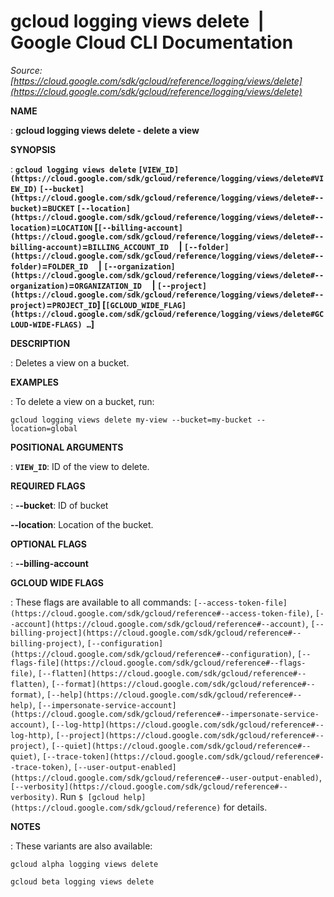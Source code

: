 # gcloud logging views delete  |  Google Cloud CLI Documentation

*Source: [https://cloud.google.com/sdk/gcloud/reference/logging/views/delete](https://cloud.google.com/sdk/gcloud/reference/logging/views/delete)*

**NAME**

: **gcloud logging views delete - delete a view**

**SYNOPSIS**

: **`gcloud logging views delete` `[VIEW_ID](https://cloud.google.com/sdk/gcloud/reference/logging/views/delete#VIEW_ID)` `[--bucket](https://cloud.google.com/sdk/gcloud/reference/logging/views/delete#--bucket)`=`BUCKET` `[--location](https://cloud.google.com/sdk/gcloud/reference/logging/views/delete#--location)`=`LOCATION` [`[--billing-account](https://cloud.google.com/sdk/gcloud/reference/logging/views/delete#--billing-account)`=`BILLING_ACCOUNT_ID`     | `[--folder](https://cloud.google.com/sdk/gcloud/reference/logging/views/delete#--folder)`=`FOLDER_ID`     | `[--organization](https://cloud.google.com/sdk/gcloud/reference/logging/views/delete#--organization)`=`ORGANIZATION_ID`     | `[--project](https://cloud.google.com/sdk/gcloud/reference/logging/views/delete#--project)`=`PROJECT_ID`] [`[GCLOUD_WIDE_FLAG](https://cloud.google.com/sdk/gcloud/reference/logging/views/delete#GCLOUD-WIDE-FLAGS) …`]**

**DESCRIPTION**

: Deletes a view on a bucket.

**EXAMPLES**

: To delete a view on a bucket, run:

```
gcloud logging views delete my-view --bucket=my-bucket --location=global
```

**POSITIONAL ARGUMENTS**

: **`VIEW_ID`**:
ID of the view to delete.

**REQUIRED FLAGS**

: **--bucket**:
ID of bucket

**--location**:
Location of the bucket.

**OPTIONAL FLAGS**

: **--billing-account**

**GCLOUD WIDE FLAGS**

: These flags are available to all commands: `[--access-token-file](https://cloud.google.com/sdk/gcloud/reference#--access-token-file)`,
`[--account](https://cloud.google.com/sdk/gcloud/reference#--account)`, `[--billing-project](https://cloud.google.com/sdk/gcloud/reference#--billing-project)`,
`[--configuration](https://cloud.google.com/sdk/gcloud/reference#--configuration)`,
`[--flags-file](https://cloud.google.com/sdk/gcloud/reference#--flags-file)`,
`[--flatten](https://cloud.google.com/sdk/gcloud/reference#--flatten)`, `[--format](https://cloud.google.com/sdk/gcloud/reference#--format)`, `[--help](https://cloud.google.com/sdk/gcloud/reference#--help)`, `[--impersonate-service-account](https://cloud.google.com/sdk/gcloud/reference#--impersonate-service-account)`,
`[--log-http](https://cloud.google.com/sdk/gcloud/reference#--log-http)`,
`[--project](https://cloud.google.com/sdk/gcloud/reference#--project)`, `[--quiet](https://cloud.google.com/sdk/gcloud/reference#--quiet)`, `[--trace-token](https://cloud.google.com/sdk/gcloud/reference#--trace-token)`, `[--user-output-enabled](https://cloud.google.com/sdk/gcloud/reference#--user-output-enabled)`,
`[--verbosity](https://cloud.google.com/sdk/gcloud/reference#--verbosity)`.
Run `$ [gcloud help](https://cloud.google.com/sdk/gcloud/reference)` for details.

**NOTES**

: These variants are also available:

```
gcloud alpha logging views delete
```

```
gcloud beta logging views delete
```
